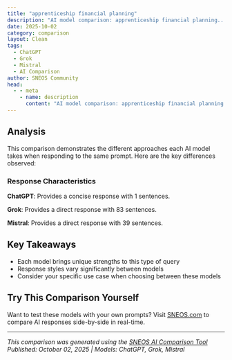 ```yaml
---
title: "apprenticeship financial planning"
description: "AI model comparison: apprenticeship financial planning..."
date: 2025-10-02
category: comparison
layout: Clean
tags:
  - ChatGPT
  - Grok
  - Mistral
  - AI Comparison
author: SNEOS Community
head:
  - - meta
    - name: description
      content: "AI model comparison: apprenticeship financial planning..."
---
```


<ChatComparison
  title="apprenticeship financial planning"
  prompt="apprenticeship financial planning"
  :responses='{
    "ChatGPT": "Financial planning for an apprenticeship involves several key considerations to ensure you can support yourself during the training period while also preparing for your future career. Here are some steps and tips for financial planning while pursuing an apprenticeship:\n\n### 1. Understand Your Earnings\n- **Wages**: Research the average wage for apprentices in your field and location. Apprentices are often paid less than fully qualified workers, so it’s important to set realistic expectations.\n- **Pay Schedule**: Find out how often you will be paid (weekly, bi-weekly, monthly) and plan your budget accordingly.\n\n### 2. Create a Budget\n- **Income vs. Expenses**: List all your expected income sources (salary, possible stipends, etc.) and calculate your fixed (rent, utilities, transportation) and variable (food, entertainment) expenses.\n- **Essentials First**: Prioritize essential expenses like housing, food, transportation, and insurance.\n- **Savings**: Aim to include a portion for savings, even if it&#39;s a small amount, to build an emergency fund.\n\n### 3. Explore Financial Aid and Benefits\n- **Funding Options**: Check if there are grants, scholarships, or financial aid programs available for apprentices.\n- **Employer-sponsored Programs**: Some employers offer additional benefits like educational reimbursements, discounts, or travel allowances.\n\n### 4. Manage Living Expenses\n- **Housing Options**: If possible, consider shared housing to reduce costs or live with family while you’re in your apprenticeship.\n- **Transportation**: Evaluate your transportation needs and consider cheaper options (public transport, cycling, carpooling).\n\n### 5. Plan for Additional Costs\n- **Tools and Supplies**: Some apprenticeships may require you to purchase tools or supplies. Include these costs in your budget.\n- **Work Attire**: If your role requires specific clothing (uniforms, safety gear), budget for these items.\n\n### 6. Build an Emergency Fund\n- **Savings Goal**: Aim for three to six months&#39; worth of living expenses to protect yourself against unexpected costs or income loss.\n  \n### 7. Keep Track of Your Progress\n- **Financial Tracking**: Use apps or spreadsheets to track your income and expenses regularly.\n- **Adjust as Needed**: Be flexible and willing to adjust your budget as you gain a better understanding of your financial situation.\n\n### 8. Plan for the Future\n- **Career Goals**: Consider your long-term career path and how your apprenticeship will help you achieve it.\n- **Continued Education**: Research any future education or certifications you may want to pursue after your apprenticeship and plan financially for them.\n\n### 9. Seek Advice\n- **Financial Advisors**: Consider consulting a financial advisor for personalized guidance.\n- **Networking**: Join groups or forums related to your apprenticeship to gain insights on financial strategies from peers.\n\n### 10. Consider Side Income Opportunities\n- **Part-time Jobs**: If your schedule allows, look for part-time work or freelance opportunities that can help supplement your income.\n- **Skill-Based Opportunities**: Use your skills related to your apprenticeship to find freelance or gig work.\n\nBeing proactive about financial planning during your apprenticeship can help ease your stress, allow you to focus on learning, and set you up for success in your future career.",
    "Grok": "An **apprenticeship in financial planning** typically refers to a structured program that combines on-the-job training with formal education or coursework, allowing individuals to gain practical experience and theoretical knowledge in financial planning. This pathway is often designed for those looking to enter the financial services industry, develop skills in managing finances, and potentially work towards certifications like the Certified Financial Planner (CFP) designation.\n\nHere\u2019s a breakdown of what apprenticeship financial planning involves, its benefits, and how to pursue such opportunities:\n\n---\n\n### **What is an Apprenticeship in Financial Planning?**\nAn apprenticeship in financial planning is a training program where aspiring financial planners work under the supervision of experienced professionals while learning the fundamentals of financial advising, wealth management, investment strategies, tax planning, retirement planning, and more. It can be offered by financial firms, banks, insurance companies, or through government-sponsored apprenticeship programs.\n\n- **Duration**: Typically 1\u20133 years, depending on the program and country.\n- **Structure**: Combines practical work experience with classroom-based or online learning.\n- **Certifications**: Some programs may align with qualifications like CFP, Chartered Financial Analyst (CFA), or other recognized credentials.\n- **Pay**: Many apprenticeships offer a salary or stipend, though it may be lower than a full-time role initially.\n\n---\n\n### **Key Areas Covered in Financial Planning Apprenticeships**\n1. **Personal Finance Basics**:\n   - Budgeting, saving, and debt management.\n   - Understanding client financial goals.\n\n2. **Investment Planning**:\n   - Learning about stocks, bonds, mutual funds, and other investment vehicles.\n   - Portfolio management and risk assessment.\n\n3. **Retirement and Estate Planning**:\n   - Strategies for retirement savings (e.g., 401(k), IRA).\n   - Estate planning tools like wills and trusts.\n\n4. **Tax Planning**:\n   - Understanding tax laws and strategies to minimize tax liabilities for clients.\n\n5. **Insurance and Risk Management**:\n   - Advising on life, health, and property insurance to protect against financial risks.\n\n6. **Client Relationship Management**:\n   - Building trust, communication skills, and ethical practices.\n\n---\n\n### **Benefits of an Apprenticeship in Financial Planning**\n1. **Hands-On Experience**:\n   - Work directly with clients and learn real-world applications of financial planning.\n2. **Paid Learning**:\n   - Earn while you learn, reducing the financial burden of education.\n3. **Path to Certification**:\n   - Many programs prepare you for exams like CFP or other industry-standard qualifications.\n4. **Networking Opportunities**:\n   - Build connections with professionals in the financial services industry.\n5. **Career Advancement**:\n   - Transition into full-time roles such as financial advisor, wealth manager, or investment consultant.\n6. **No Degree Required (in Some Cases)**:\n   - Some apprenticeships accept candidates without a college degree, focusing on skills and potential.\n\n---\n\n### **Who Should Consider an Apprenticeship in Financial Planning?**\n- Individuals interested in a career in finance or wealth management.\n- High school graduates or college students seeking an alternative to traditional education.\n- Career changers looking to enter the financial services industry.\n- People who prefer practical, hands-on learning over purely academic study.\n\n---\n\n### **How to Find Financial Planning Apprenticeships**\n1. **Financial Institutions**:\n   - Check with banks, credit unions, investment firms, and insurance companies (e.g., Merrill Lynch, Edward Jones, Fidelity).\n2. **Government Programs**:\n   - In countries like the UK, government-backed apprenticeship schemes (e.g., through the National Apprenticeship Service) include financial services roles.\n   - In the US, look for programs through the Department of Labor\u2019s Apprenticeship Finder (apprenticeship.gov).\n3. **Professional Associations**:\n   - Organizations like the CFP Board or Financial Planning Association (FPA) often list training and apprenticeship opportunities.\n4. **Job Boards and Career Websites**:\n   - Search for \u201Cfinancial planning apprentice\u201D or \u201Cfinancial advisor trainee\u201D on platforms like Indeed, LinkedIn, or Glassdoor.\n5. **Universities and Colleges**:\n   - Some schools partner with firms to offer apprenticeship programs alongside degree courses.\n\n---\n\n### **Requirements for Financial Planning Apprenticeships**\n- **Education**: Minimum requirements vary\u2014some programs accept high school diplomas, while others may require a bachelor\u2019s degree (especially for CFP-track programs).\n- **Skills**: Strong math, analytical, and communication skills are essential.\n- **Background Check**: Many roles in finance require a clean financial and criminal record.\n- **Licensing**: Depending on the role, you may need to obtain licenses like FINRA Series 7 or Series 63 in the US (often sponsored by the employer).\n\n---\n\n### **Challenges of an Apprenticeship in Financial Planning**\n- **Lower Initial Pay**: Starting salaries may be lower compared to other entry-level roles.\n- **High Responsibility**: Handling clients\u2019 finances requires attention to detail and ethical responsibility.\n- **Certification Exams**: Balancing work, study, and exam preparation can be demanding.\n- **Client Acquisition**: As you progress, you may need to build your own client base, which can be competitive.\n\n---\n\n### **Future Career Prospects**\nCompleting a financial planning apprenticeship can lead to roles such as:\n- Financial Advisor\n- Wealth Manager\n- Retirement Planner\n- Investment Analyst\n- Insurance Advisor\n\nWith certifications like CFP, you can unlock higher earning potential and credibility in the industry. According to the U.S. Bureau of Labor Statistics, the median annual wage for personal financial advisors was $94,170 in 2022, with a projected job growth of 13% from 2022 to 2032, much faster than the average for all occupations.\n\n---\n\n### **Tips for Success in a Financial Planning Apprenticeship**\n1. **Be Proactive**: Take initiative to learn from mentors and ask questions.\n2. **Stay Updated**: Keep abreast of financial markets, tax laws, and industry trends.\n3. **Develop Soft Skills**: Focus on communication, empathy, and building trust with clients.\n4. **Prepare for Certifications**: Study diligently for exams like CFP or CFA if they\u2019re part of your program.\n5. **Network**: Attend industry events and connect with other professionals.\n\n---\n\nIf you\u2019re looking for specific programs or have a particular region in mind, let me know, and I can help narrow down options or provide more localized advice! Would you like information on financial planning apprenticeships in a specific country or company?",
    "Mistral": "An apprenticeship in financial planning can be a valuable pathway to a career in the financial services industry. Here are some key aspects to consider when planning for an apprenticeship in financial planning:\n\n### 1. **Understanding the Role**\nFinancial planning apprenticeships typically involve learning how to provide financial advice to clients, manage investments, and develop financial plans. You\u0027ll gain knowledge in areas such as tax planning, retirement planning, insurance, and investment strategies.\n\n### 2. **Finding an Apprenticeship Program**\n- **Research Providers:** Look for financial planning firms, banks, and other financial institutions that offer apprenticeship programs.\n- **Government Programs:** Check government-sponsored apprenticeship programs and resources.\n- **Professional Associations:** Organizations like the Certified Financial Planner Board of Standards (CFP Board) or the Financial Planning Association (FPA) may have information on apprenticeship opportunities.\n\n### 3. **Eligibility and Application Process**\n- **Educational Requirements:** Most programs require a high school diploma or equivalent. Some may prefer candidates with a bachelor\u0027s degree in finance, economics, or a related field.\n- **Application:** Prepare a strong resume and cover letter. Be ready for interviews where you may need to demonstrate your interest in financial planning and your relevant skills.\n\n### 4. **Training and Development**\n- **On-the-Job Training:** You\u0027ll receive hands-on training under the supervision of experienced financial planners.\n- **Classroom Instruction:** Many programs include classroom or online courses to supplement your practical experience.\n- **Certifications:** Consider pursuing certifications such as the Certified Financial Planner (CFP) designation, which can enhance your credibility and career prospects.\n\n### 5. **Financial Considerations**\n- **Compensation:** Apprenticeships often come with a salary, though it may be lower than that of a fully qualified financial planner.\n- **Costs:** Consider the costs of any required courses, materials, and certifications. Some employers may cover these expenses.\n- **Benefits:** Look into any additional benefits such as health insurance, retirement plans, and professional development opportunities.\n\n### 6. **Career Progression**\n- **Entry-Level Roles:** Start as a junior financial planner or financial advisor.\n- **Advancement:** With experience and certifications, you can advance to senior roles, management positions, or even start your own financial planning practice.\n- **Networking:** Join professional associations and attend industry conferences to build your network and stay updated on industry trends.\n\n### 7. **Skills Development**\n- **Technical Skills:** Develop expertise in financial analysis, investment strategies, and regulatory compliance.\n- **Soft Skills:** Enhance your communication, client management, and problem-solving skills.\n- **Technology:** Familiarize yourself with financial planning software and tools.\n\n### 8. **Legal and Ethical Considerations**\n- **Regulations:** Understand the legal and regulatory environment governing financial planning.\n- **Ethics:** Adhere to ethical standards and guidelines set by professional organizations.\n\n### 9. **Continuous Learning**\n- **Professional Development:** Continuously update your knowledge through workshops, seminars, and additional certifications.\n- **Industry Trends:** Stay informed about market trends, economic conditions, and new financial products.\n\n### 10. **Mentorship**\n- **Find a Mentor:** Seek guidance from experienced financial planners who can provide insights and support throughout your apprenticeship.\n\nBy carefully planning and preparing for an apprenticeship in financial planning, you can set yourself up for a successful and rewarding career in the financial services industry."
  }'
  published-date="12:27"
/>

## Analysis

This comparison demonstrates the different approaches each AI model takes when responding to the same prompt. Here are the key differences observed:

### Response Characteristics

**ChatGPT**: Provides a concise response with 1 sentences. 

**Grok**: Provides a direct response with 83 sentences. 

**Mistral**: Provides a direct response with 39 sentences. 

## Key Takeaways

- Each model brings unique strengths to this type of query
- Response styles vary significantly between models
- Consider your specific use case when choosing between these models

## Try This Comparison Yourself

Want to test these models with your own prompts? Visit [SNEOS.com](https://sneos.com) to compare AI responses side-by-side in real-time.

---

*This comparison was generated using the [SNEOS AI Comparison Tool](https://sneos.com)*
*Published: October 02, 2025 | Models: ChatGPT, Grok, Mistral*
